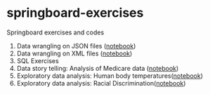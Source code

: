 # springboard-exercises
Springboard exercises and codes

1. Data wrangling on JSON files ([notebook](https://github.com/bhimmetoglu/springboard-exercises/blob/master/data_wrangling_JSON/sliderule_dsi_json_exercise.ipynb))
2. Data wrangling on XML files ([notebook](https://github.com/bhimmetoglu/springboard-exercises/blob/master/data_wrangling_XML/sliderule_dsi_xml_exercise.ipynb))
3. SQL Exercises
4. Data story telling: Analysis of Medicare data ([notebook](https://github.com/bhimmetoglu/springboard-exercises/blob/master/data_story_telling/Medicare%20Data%20Exploration.ipynb))
5. Exploratory data analysis: Human body temperatures([notebook](https://github.com/bhimmetoglu/springboard-exercises/blob/master/exploratory_data_analysis/human_temp/sliderule_dsi_inferential_statistics_exercise_1.ipynb))
6. Exploratory data analysis: Racial Discrimination([notebook](https://github.com/bhimmetoglu/springboard-exercises/blob/master/exploratory_data_analysis/racial_disc/sliderule_dsi_inferential_statistics_exercise_2.ipynb))
